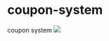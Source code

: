 # coupon-system
coupon system 
<img src="https://user-images.githubusercontent.com/113261408/224427799-0c87bbfd-d682-4c4a-abe0-c1d573101489.gif"/>

